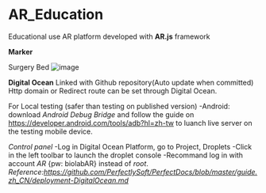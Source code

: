 # AR_Education
Educational use AR platform developed with **AR.js** framework


**Marker**

Surgery Bed
![image](https://github.com/user-attachments/assets/747394bc-70ae-4de8-a577-8db457e655cc)


**Digital Ocean**
Linked with Github repository(Auto update when committed)
Http domain or Redirect route can be set through Digital Ocean.

For Local testing (safer than testing on published version)
-Android: 
 download *Android Debug Bridge* and follow the guide on https://developer.android.com/tools/adb?hl=zh-tw to luanch live server on the testing mobile device.

*Control panel* 
-Log in Digital Ocean Platform, go to Project<Jiachen Zhang>, Droplets<Lab-website>
-Click <Access> in the left toolbar to launch the droplet console
-Recommand log in with account *AR* {pw: biolabAR} instead of *root*. _Reference:https://github.com/PerfectlySoft/PerfectDocs/blob/master/guide.zh_CN/deployment-DigitalOcean.md_
